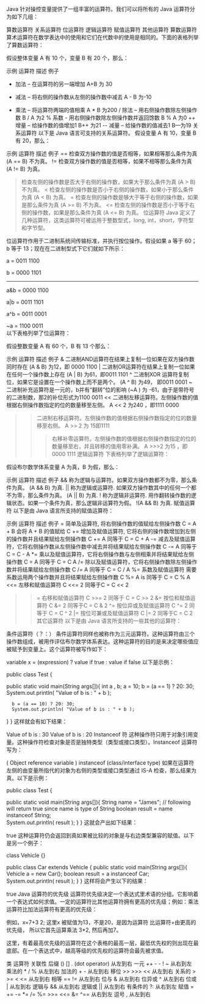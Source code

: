 Java 针对操控变量提供了一组丰富的运算符。我们可以将所有的 Java 运算符分为如下几组：

算数运算符
关系运算符
位运算符
逻辑运算符
赋值运算符
其他运算符
算数运算符
算术运算符在数学表达中的使用和它们在代数中的使用是相同的。下面的表格列举了算数运算符：

假设整体变量 A 有 10 个，变量 B 有 20 个，那么：

示例
运算符	描述	例子
+	加法 – 在运算符的另一端增加	A+B 为 30
-	减法 – 将右侧的操作数从左侧的操作数中减去	A - B 为-10
*	乘法 – 将运算符两端的值相乘	A * B 为200
/	除法 – 用右侧操作数除左侧操作数	B / A 为2
%	系数 - 用右侧操作数除左侧操作数并返回馀数	B % A 为0
++	增量 – 给操作数的值增加1	B++ 为21
--	减量 – 给操作数的值减去1	B—为19
关系运算符
以下是 Java 语言可支持的关系运算符。
假设变量 A 有 10，变量 B 有 20，那么：

示例
运算符	描述	例子
==	检查双方操作数的值是否相等，如果相等那么条件为真	(A == B) 不为真。
!=	检查双方操作数的值是否相等，如果不相等那么条件为真	(A != B) 为真。
>	检查左侧的操作数是否大于右侧的操作数，如果大于那么条件为真	(A > B) 不为真。
<	检查左侧的操作数是否小于右侧的操作数，如果小于那么条件为真	(A < B) 为真。
>=	检查左侧的操作数是够大于等于右侧的操作数，如果是那么条件为真	(A >= B) 不为真。
<=	检查左侧的操作数是否小于等于右侧的操作数，如果是那么条件为真	(A <= B) 为真。
位运算符
Java 定义了几种运算符，这类运算符可被运用于整数型式，long, int，short，字符型和字节型。

位运算符作用于二进制系统间传输标准，并执行按位操作。假设如果 a 等于 60；b 等于 13；现在在二进制型式下它们就如下所示：

a = 0011 1100

b = 0000 1101

-----------------

a&b = 0000 1100

a|b = 0011 1101

a^b = 0011 0001

~a  = 1100 0011  
以下表格列举了位运算符：

假设整数变量 A 有 60 个，B 有 13 个那么：

示例
运算符	描述	例子
&	二进制AND运算符在结果上复制一位如果在双方操作数同时存在	(A & B) 为12，即 0000 1100
|	二进制OR运算符在结果上复制一位如果在任何一个操作数上存在	(A | B) 为61，即0011 1101
^	二进制XOR 运算符复制位，如果它是设置在一个操作数上而不是两个。	(A ^ B) 为49， 即0011 0001
~	二进制补充运算符是一元的，b并有“翻转”位的影响	(~A ) 为 -61，由于是带符号的二进制数，那2的补位形式为1100 0011
<<	二进制左移运算符。左侧操作数的值根据右侧操作数指定的位的数量移至左侧。	A << 2 为240 ，即1111 0000
>>	二进制右移运算符。左侧操作数的值根据右侧操作数指定的位的数量移至右侧。	A >> 2 为 15即1111
>>>	右移补零运算符。左侧操作数的值根据右侧操作数指定的位的数量移至右，并且转移的值用零补满。	A >>>2 为15 ，即0000 1111
逻辑运算符
下表格列举了逻辑运算符：

假设布尔数学体系变量 A 为真，B 为假，那么：

示例
运算符	描述	例子
&&	称为逻辑与运算符。如果双方操作数都不为零，那么条件为真。	(A && B) 为真.
||	称为逻辑或运算符. 如果双方操作数其中的任何一个都不为零，那么条件为真。	(A || B) 为真.
!	称为逻辑非运算符. 用作翻转操作数的逻辑状态。如果一个条件为真，那么逻辑非运算符为假。	!(A && B) 为真.
赋值运算符
以下是由 Java 语言所支持的赋值运算符：

示例
运算符	描述	例子
=	简单及运算符, 将右侧操作数的值赋给左侧操作数	C = A + B 会将 A + B 的值赋给 C
+=	增加及赋值运算符, 它将右侧的操作数增加到左侧的操作数并且结果赋给左侧操作数	C += A 同等于 C = C + A
-=	减去及赋值运算符，它将右侧操作数从左侧操作数中减去并将结果赋给左侧操作数	C -= A 同等于C = C - A
*=	乘以及赋值运算符，它将右侧操作数与左侧相乘并将结果赋给左侧操作数	C = A 同等于 C = C A
/=	除以及赋值运算符，它将右侧操作数除左侧操作数并将结果赋给左侧操作数	C /= A 同等于 C = C / A
%=	系数及赋值运算符 需要系数运用两个操作数并且将结果赋给左侧操作数	C %= A is 同等于 C = C % A
<<=	左移和赋值运算符	C <<= 2 同等于C = C << 2
>>=	右移和赋值运算符	C >>= 2 同等于 C = C >> 2
&=	按位和赋值运算符	C &= 2 同等于C = C & 2
^=	按位异或及赋值运算符	C ^= 2 同等于 C = C ^ 2
|=	按位可兼或及赋值运算符	C |= 2 同等于C = C	2
其它运算符
以下是由 Java 语言所支持的一些其他的运算符：

条件运算符（？：）
条件运算符同样也被称作为三元运算符。这种运算符由三个操作数组成，被用作评估布尔数学体系表达。这种运算符的目的是来决定哪些值应被赋予到变量上。这个运算符被写作如下：

variable x = (expression) ? value if true : value if false 
以下是示例：

public class Test {

   public static void main(String args[]){
      int a , b;
      a = 10;
      b = (a == 1) ? 20: 30;
      System.out.println( "Value of b is : " +  b );

      b = (a == 10) ? 20: 30;
      System.out.println( "Value of b is : " + b );
   }
}
这样就会有如下结果：

Value of b is : 30
Value of b is : 20
Instanceof 符
这种操作符只用于对象引用变量。这种操作符检查对象是否是独特类型（类型或接口类型）。Instanceof 运算符写为：

( Object reference variable ) instanceof  (class/interface type)
如果在运算符左侧的由变量所指代的对象为右侧的类型或接口类型通过 IS-A 检查，那么结果为真。以下是示例：

public class Test {

   public static void main(String args[]){
      String name = "James";
      // following will return true since name is type of String
      boolean result = name instanceof String;  
      System.out.println( result );
   }
}
这就会产出如下结果：

true
这种运算符仍会返回到真如果被比较的对象是与右边类型兼容的赋值。以下是另一个例子：

class Vehicle {}

public class Car extends Vehicle {
   public static void main(String args[]){
      Vehicle a = new Car();
      boolean result =  a instanceof Car;
      System.out.println( result );
   }
}
这样将会产生以下的结果：

true
Java 运算符的优先级
运算符优先级决定一个表达式里术语的分组。它影响着一个表达式如何求值。一定的运算符比其他运算符拥有更高的优先级；例如：乘法运算符比加法运算符有更高的优先级：

例如，x=7+3 2; 这里x 被赋值为13，不是20，是因为运算符 比运算符+由更高的优先级， 所以它首先运算乘法 3*2, 然后再加7。

这里，有着最高优先级的运算符在这个表格的最高一层，最低优先权的则出现在最底部。在一个表达式中，越高等级的优先权的运算符会最先被求值。

类	运算符	关联性
后缀	() [] . (dot operator)	从左到右
一元	++ - - ! ~	从右到左
乘法的	* / %	从左到右
加法的	+ -	从左到右
移位	>> >>> <<	从左到右
关系的	> >= < <=	从左到右
相等	== !=	从左到右
位与	&	从左到右
位异或	^	从左到右
位或	|	从左到右
逻辑与	&&	从左到右
逻辑或	||	从左到右
有条件的	?:	从右到左
赋值	= += -= *= /= %= >>= <<= &= ^==	从右到左
逗号	,	从左到右